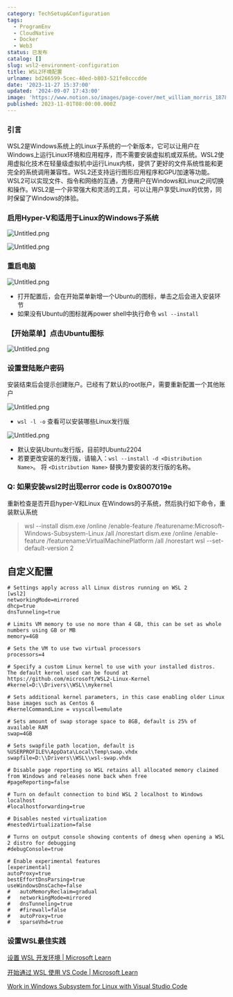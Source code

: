 ```yaml
---
category: TechSetup&Configuration
tags:
  - ProgramEnv
  - CloudNative
  - Docker
  - Web3
status: 已发布
catalog: []
slug: wsl2-environment-configuration
title: WSL2环境配置
urlname: bd266599-5cec-40ed-b803-521fe8cccdde
date: '2023-11-27 15:37:00'
updated: '2024-09-07 17:43:00'
image: 'https://www.notion.so/images/page-cover/met_william_morris_1878.jpg'
published: 2023-11-01T08:00:00.000Z
---
```


### 引言


WSL2是Windows系统上的Linux子系统的一个新版本，它可以让用户在Windows上运行Linux环境和应用程序，而不需要安装虚拟机或双系统。WSL2使用虚拟化技术在轻量级虚拟机中运行Linux内核，提供了更好的文件系统性能和更完全的系统调用兼容性。WSL2还支持运行图形应用程序和GPU加速等功能。WSL2可以实现文件、指令和网络的互通，方便用户在Windows和Linux之间切换和操作。WSL2是一个非常强大和灵活的工具，可以让用户享受Linux的优势，同时保留了Windows的体验。


### 启用Hyper-V和适用于Linux的Windows子系统


![Untitled.png](https://prod-files-secure.s3.us-west-2.amazonaws.com/5d24fe63-e567-4804-86f9-9fdc62e13082/62efe4d1-37d6-4606-a7b8-34dcd63ff38a/Untitled.png?X-Amz-Algorithm=AWS4-HMAC-SHA256&X-Amz-Content-Sha256=UNSIGNED-PAYLOAD&X-Amz-Credential=ASIAZI2LB466XYNOV3G5%2F20250217%2Fus-west-2%2Fs3%2Faws4_request&X-Amz-Date=20250217T053906Z&X-Amz-Expires=3600&X-Amz-Security-Token=IQoJb3JpZ2luX2VjEEYaCXVzLXdlc3QtMiJGMEQCIDVV80445RKRcPsE4QRHQ4YEnyKRyIj6kTfXuRxLhEjoAiBGxbJn%2FYUiTvRcemQGFftHXJ2CAFK7oVDX0ZAgfX3FNSr%2FAwhvEAAaDDYzNzQyMzE4MzgwNSIMN6LOgdV5fFIXoyWvKtwDExtmezRA3XD4si%2FgaM9DHCukvHNdKfah4Dzmrqd2NSjpDaHIxaQu2aeMXkTDyIr%2Bwy1NhHBwmZzJRm4IsL%2FKO6QvL6jVP9p1lTW3vQafUdv8H8UuRWK%2BTKi3%2BM1jCs%2FYaAEU8EIaZ%2FxuXepjYRljHj7PVrYETvAKU6yVKdnQLUUorigTwoYcizsquu03VzFz0lEGNX4NcogmWI7bD54tS5MdGckAMQ4vVLhvS2b5MnA%2F1UWWUNYiTtNMmTXV%2FwQoQiilC2BkGFZ3CgGSDqdBygplVYpueJFeGKSo3Y6y7eIMHV8nv0MuvwhfpE%2F83UftYtAizOl%2B7rA0QN4ZwscDRoTjGuYiC9CU7b6UCLcUeO0Tx9YuQv%2F1kKHdoTDXaJpXDxXTtDJDK32O%2Fpx35w4mEFAH8utobuv%2BBEVDGO6r9ezWyJzUJZj2%2FQFzrksNg6bnf8dzwDL7kjPKubkYLrs6dvGaw%2F06NJznfTCr4GUv5eFQdP%2F0oD8xVYC76Bj15culRRz8bLsHc%2BkTPwBwBXRwJE2oDBMBXc5OdgX%2B3eDbvU%2FhVrvAuZHTPlko4%2FbZWqOz%2FFcpMSD12YvtixiR%2BoCsxWDBLzEwWy105AuIFtVOgAkLOrllK4cncFnEst0w35LLvQY6pgG0slh6seBmtfN%2BM1N4X%2Bnp1waAI9u71oFXrzlN4L5Xox3UT8pICY75owE0XBq7fY4dWIjrcYKKVysntzNuMUvcy6qZo2IHz8xDhzNPK6C5yM4n0arHMkqlYCgXfiFB6iK1H2%2BNPGVfv5GPXaSrVVJMPkx1JYjyOHEM383V0VA0EQAvKlaPyWy0VB%2FelFGqAQTYV%2BhSxT6f32VsW%2FVUnyl%2FcKPX07Cf&X-Amz-Signature=c6284e3d0375495f82a2dbb5ec2fc7091078480be6ee1cf2f3c1ef8c0fb74726&X-Amz-SignedHeaders=host&x-id=GetObject)


![Untitled.png](https://prod-files-secure.s3.us-west-2.amazonaws.com/5d24fe63-e567-4804-86f9-9fdc62e13082/74866fe6-9ce5-4055-94c5-4900f6f5ff8b/Untitled.png?X-Amz-Algorithm=AWS4-HMAC-SHA256&X-Amz-Content-Sha256=UNSIGNED-PAYLOAD&X-Amz-Credential=ASIAZI2LB466XYNOV3G5%2F20250217%2Fus-west-2%2Fs3%2Faws4_request&X-Amz-Date=20250217T053906Z&X-Amz-Expires=3600&X-Amz-Security-Token=IQoJb3JpZ2luX2VjEEYaCXVzLXdlc3QtMiJGMEQCIDVV80445RKRcPsE4QRHQ4YEnyKRyIj6kTfXuRxLhEjoAiBGxbJn%2FYUiTvRcemQGFftHXJ2CAFK7oVDX0ZAgfX3FNSr%2FAwhvEAAaDDYzNzQyMzE4MzgwNSIMN6LOgdV5fFIXoyWvKtwDExtmezRA3XD4si%2FgaM9DHCukvHNdKfah4Dzmrqd2NSjpDaHIxaQu2aeMXkTDyIr%2Bwy1NhHBwmZzJRm4IsL%2FKO6QvL6jVP9p1lTW3vQafUdv8H8UuRWK%2BTKi3%2BM1jCs%2FYaAEU8EIaZ%2FxuXepjYRljHj7PVrYETvAKU6yVKdnQLUUorigTwoYcizsquu03VzFz0lEGNX4NcogmWI7bD54tS5MdGckAMQ4vVLhvS2b5MnA%2F1UWWUNYiTtNMmTXV%2FwQoQiilC2BkGFZ3CgGSDqdBygplVYpueJFeGKSo3Y6y7eIMHV8nv0MuvwhfpE%2F83UftYtAizOl%2B7rA0QN4ZwscDRoTjGuYiC9CU7b6UCLcUeO0Tx9YuQv%2F1kKHdoTDXaJpXDxXTtDJDK32O%2Fpx35w4mEFAH8utobuv%2BBEVDGO6r9ezWyJzUJZj2%2FQFzrksNg6bnf8dzwDL7kjPKubkYLrs6dvGaw%2F06NJznfTCr4GUv5eFQdP%2F0oD8xVYC76Bj15culRRz8bLsHc%2BkTPwBwBXRwJE2oDBMBXc5OdgX%2B3eDbvU%2FhVrvAuZHTPlko4%2FbZWqOz%2FFcpMSD12YvtixiR%2BoCsxWDBLzEwWy105AuIFtVOgAkLOrllK4cncFnEst0w35LLvQY6pgG0slh6seBmtfN%2BM1N4X%2Bnp1waAI9u71oFXrzlN4L5Xox3UT8pICY75owE0XBq7fY4dWIjrcYKKVysntzNuMUvcy6qZo2IHz8xDhzNPK6C5yM4n0arHMkqlYCgXfiFB6iK1H2%2BNPGVfv5GPXaSrVVJMPkx1JYjyOHEM383V0VA0EQAvKlaPyWy0VB%2FelFGqAQTYV%2BhSxT6f32VsW%2FVUnyl%2FcKPX07Cf&X-Amz-Signature=332a75b793687a8c4350c9808b0817b0ddf999c29be0d0d3de8c5a4783670509&X-Amz-SignedHeaders=host&x-id=GetObject)


### 重启电脑


![Untitled.png](https://prod-files-secure.s3.us-west-2.amazonaws.com/5d24fe63-e567-4804-86f9-9fdc62e13082/ed8ca255-2fda-4c1b-9b1a-f1896300e8e7/Untitled.png?X-Amz-Algorithm=AWS4-HMAC-SHA256&X-Amz-Content-Sha256=UNSIGNED-PAYLOAD&X-Amz-Credential=ASIAZI2LB466XYNOV3G5%2F20250217%2Fus-west-2%2Fs3%2Faws4_request&X-Amz-Date=20250217T053906Z&X-Amz-Expires=3600&X-Amz-Security-Token=IQoJb3JpZ2luX2VjEEYaCXVzLXdlc3QtMiJGMEQCIDVV80445RKRcPsE4QRHQ4YEnyKRyIj6kTfXuRxLhEjoAiBGxbJn%2FYUiTvRcemQGFftHXJ2CAFK7oVDX0ZAgfX3FNSr%2FAwhvEAAaDDYzNzQyMzE4MzgwNSIMN6LOgdV5fFIXoyWvKtwDExtmezRA3XD4si%2FgaM9DHCukvHNdKfah4Dzmrqd2NSjpDaHIxaQu2aeMXkTDyIr%2Bwy1NhHBwmZzJRm4IsL%2FKO6QvL6jVP9p1lTW3vQafUdv8H8UuRWK%2BTKi3%2BM1jCs%2FYaAEU8EIaZ%2FxuXepjYRljHj7PVrYETvAKU6yVKdnQLUUorigTwoYcizsquu03VzFz0lEGNX4NcogmWI7bD54tS5MdGckAMQ4vVLhvS2b5MnA%2F1UWWUNYiTtNMmTXV%2FwQoQiilC2BkGFZ3CgGSDqdBygplVYpueJFeGKSo3Y6y7eIMHV8nv0MuvwhfpE%2F83UftYtAizOl%2B7rA0QN4ZwscDRoTjGuYiC9CU7b6UCLcUeO0Tx9YuQv%2F1kKHdoTDXaJpXDxXTtDJDK32O%2Fpx35w4mEFAH8utobuv%2BBEVDGO6r9ezWyJzUJZj2%2FQFzrksNg6bnf8dzwDL7kjPKubkYLrs6dvGaw%2F06NJznfTCr4GUv5eFQdP%2F0oD8xVYC76Bj15culRRz8bLsHc%2BkTPwBwBXRwJE2oDBMBXc5OdgX%2B3eDbvU%2FhVrvAuZHTPlko4%2FbZWqOz%2FFcpMSD12YvtixiR%2BoCsxWDBLzEwWy105AuIFtVOgAkLOrllK4cncFnEst0w35LLvQY6pgG0slh6seBmtfN%2BM1N4X%2Bnp1waAI9u71oFXrzlN4L5Xox3UT8pICY75owE0XBq7fY4dWIjrcYKKVysntzNuMUvcy6qZo2IHz8xDhzNPK6C5yM4n0arHMkqlYCgXfiFB6iK1H2%2BNPGVfv5GPXaSrVVJMPkx1JYjyOHEM383V0VA0EQAvKlaPyWy0VB%2FelFGqAQTYV%2BhSxT6f32VsW%2FVUnyl%2FcKPX07Cf&X-Amz-Signature=23b764a2264f6daa8238b7b6fa28ce93e01724c3c1340387cfff1a2ae086ddda&X-Amz-SignedHeaders=host&x-id=GetObject)

- 打开配置后，会在开始菜单新增一个Ubuntu的图标，单击之后会进入安装环节
- 如果没有Ubuntu的图标就再power shell中执行命令 `wsl --install`

### 【开始菜单】点击Ubuntu图标


![Untitled.png](https://prod-files-secure.s3.us-west-2.amazonaws.com/5d24fe63-e567-4804-86f9-9fdc62e13082/d7415a12-f453-43fe-a604-a208d85638a3/Untitled.png?X-Amz-Algorithm=AWS4-HMAC-SHA256&X-Amz-Content-Sha256=UNSIGNED-PAYLOAD&X-Amz-Credential=ASIAZI2LB466XYNOV3G5%2F20250217%2Fus-west-2%2Fs3%2Faws4_request&X-Amz-Date=20250217T053906Z&X-Amz-Expires=3600&X-Amz-Security-Token=IQoJb3JpZ2luX2VjEEYaCXVzLXdlc3QtMiJGMEQCIDVV80445RKRcPsE4QRHQ4YEnyKRyIj6kTfXuRxLhEjoAiBGxbJn%2FYUiTvRcemQGFftHXJ2CAFK7oVDX0ZAgfX3FNSr%2FAwhvEAAaDDYzNzQyMzE4MzgwNSIMN6LOgdV5fFIXoyWvKtwDExtmezRA3XD4si%2FgaM9DHCukvHNdKfah4Dzmrqd2NSjpDaHIxaQu2aeMXkTDyIr%2Bwy1NhHBwmZzJRm4IsL%2FKO6QvL6jVP9p1lTW3vQafUdv8H8UuRWK%2BTKi3%2BM1jCs%2FYaAEU8EIaZ%2FxuXepjYRljHj7PVrYETvAKU6yVKdnQLUUorigTwoYcizsquu03VzFz0lEGNX4NcogmWI7bD54tS5MdGckAMQ4vVLhvS2b5MnA%2F1UWWUNYiTtNMmTXV%2FwQoQiilC2BkGFZ3CgGSDqdBygplVYpueJFeGKSo3Y6y7eIMHV8nv0MuvwhfpE%2F83UftYtAizOl%2B7rA0QN4ZwscDRoTjGuYiC9CU7b6UCLcUeO0Tx9YuQv%2F1kKHdoTDXaJpXDxXTtDJDK32O%2Fpx35w4mEFAH8utobuv%2BBEVDGO6r9ezWyJzUJZj2%2FQFzrksNg6bnf8dzwDL7kjPKubkYLrs6dvGaw%2F06NJznfTCr4GUv5eFQdP%2F0oD8xVYC76Bj15culRRz8bLsHc%2BkTPwBwBXRwJE2oDBMBXc5OdgX%2B3eDbvU%2FhVrvAuZHTPlko4%2FbZWqOz%2FFcpMSD12YvtixiR%2BoCsxWDBLzEwWy105AuIFtVOgAkLOrllK4cncFnEst0w35LLvQY6pgG0slh6seBmtfN%2BM1N4X%2Bnp1waAI9u71oFXrzlN4L5Xox3UT8pICY75owE0XBq7fY4dWIjrcYKKVysntzNuMUvcy6qZo2IHz8xDhzNPK6C5yM4n0arHMkqlYCgXfiFB6iK1H2%2BNPGVfv5GPXaSrVVJMPkx1JYjyOHEM383V0VA0EQAvKlaPyWy0VB%2FelFGqAQTYV%2BhSxT6f32VsW%2FVUnyl%2FcKPX07Cf&X-Amz-Signature=13d2ce7a89b9d7fc5039720153feb046bd8f60f6a82f6c05774fa349372bac45&X-Amz-SignedHeaders=host&x-id=GetObject)


### 设置登陆账户密码


安装结束后会提示创建账户。已经有了默认的root账户，需要重新配置一个其他账户


![Untitled.png](https://prod-files-secure.s3.us-west-2.amazonaws.com/5d24fe63-e567-4804-86f9-9fdc62e13082/bb38a6ce-031e-4122-9787-de509d2240bf/Untitled.png?X-Amz-Algorithm=AWS4-HMAC-SHA256&X-Amz-Content-Sha256=UNSIGNED-PAYLOAD&X-Amz-Credential=ASIAZI2LB466XYNOV3G5%2F20250217%2Fus-west-2%2Fs3%2Faws4_request&X-Amz-Date=20250217T053906Z&X-Amz-Expires=3600&X-Amz-Security-Token=IQoJb3JpZ2luX2VjEEYaCXVzLXdlc3QtMiJGMEQCIDVV80445RKRcPsE4QRHQ4YEnyKRyIj6kTfXuRxLhEjoAiBGxbJn%2FYUiTvRcemQGFftHXJ2CAFK7oVDX0ZAgfX3FNSr%2FAwhvEAAaDDYzNzQyMzE4MzgwNSIMN6LOgdV5fFIXoyWvKtwDExtmezRA3XD4si%2FgaM9DHCukvHNdKfah4Dzmrqd2NSjpDaHIxaQu2aeMXkTDyIr%2Bwy1NhHBwmZzJRm4IsL%2FKO6QvL6jVP9p1lTW3vQafUdv8H8UuRWK%2BTKi3%2BM1jCs%2FYaAEU8EIaZ%2FxuXepjYRljHj7PVrYETvAKU6yVKdnQLUUorigTwoYcizsquu03VzFz0lEGNX4NcogmWI7bD54tS5MdGckAMQ4vVLhvS2b5MnA%2F1UWWUNYiTtNMmTXV%2FwQoQiilC2BkGFZ3CgGSDqdBygplVYpueJFeGKSo3Y6y7eIMHV8nv0MuvwhfpE%2F83UftYtAizOl%2B7rA0QN4ZwscDRoTjGuYiC9CU7b6UCLcUeO0Tx9YuQv%2F1kKHdoTDXaJpXDxXTtDJDK32O%2Fpx35w4mEFAH8utobuv%2BBEVDGO6r9ezWyJzUJZj2%2FQFzrksNg6bnf8dzwDL7kjPKubkYLrs6dvGaw%2F06NJznfTCr4GUv5eFQdP%2F0oD8xVYC76Bj15culRRz8bLsHc%2BkTPwBwBXRwJE2oDBMBXc5OdgX%2B3eDbvU%2FhVrvAuZHTPlko4%2FbZWqOz%2FFcpMSD12YvtixiR%2BoCsxWDBLzEwWy105AuIFtVOgAkLOrllK4cncFnEst0w35LLvQY6pgG0slh6seBmtfN%2BM1N4X%2Bnp1waAI9u71oFXrzlN4L5Xox3UT8pICY75owE0XBq7fY4dWIjrcYKKVysntzNuMUvcy6qZo2IHz8xDhzNPK6C5yM4n0arHMkqlYCgXfiFB6iK1H2%2BNPGVfv5GPXaSrVVJMPkx1JYjyOHEM383V0VA0EQAvKlaPyWy0VB%2FelFGqAQTYV%2BhSxT6f32VsW%2FVUnyl%2FcKPX07Cf&X-Amz-Signature=f02278fe97be33f5ddcbabc50b2fd7b5692a0781317bbca78bbf60020367c8d4&X-Amz-SignedHeaders=host&x-id=GetObject)

- `wsl -l -o` 查看可以安装哪些Linux发行版

![Untitled.png](https://prod-files-secure.s3.us-west-2.amazonaws.com/5d24fe63-e567-4804-86f9-9fdc62e13082/4b4e5e2f-4e13-4651-8884-559a62c38137/Untitled.png?X-Amz-Algorithm=AWS4-HMAC-SHA256&X-Amz-Content-Sha256=UNSIGNED-PAYLOAD&X-Amz-Credential=ASIAZI2LB466XYNOV3G5%2F20250217%2Fus-west-2%2Fs3%2Faws4_request&X-Amz-Date=20250217T053906Z&X-Amz-Expires=3600&X-Amz-Security-Token=IQoJb3JpZ2luX2VjEEYaCXVzLXdlc3QtMiJGMEQCIDVV80445RKRcPsE4QRHQ4YEnyKRyIj6kTfXuRxLhEjoAiBGxbJn%2FYUiTvRcemQGFftHXJ2CAFK7oVDX0ZAgfX3FNSr%2FAwhvEAAaDDYzNzQyMzE4MzgwNSIMN6LOgdV5fFIXoyWvKtwDExtmezRA3XD4si%2FgaM9DHCukvHNdKfah4Dzmrqd2NSjpDaHIxaQu2aeMXkTDyIr%2Bwy1NhHBwmZzJRm4IsL%2FKO6QvL6jVP9p1lTW3vQafUdv8H8UuRWK%2BTKi3%2BM1jCs%2FYaAEU8EIaZ%2FxuXepjYRljHj7PVrYETvAKU6yVKdnQLUUorigTwoYcizsquu03VzFz0lEGNX4NcogmWI7bD54tS5MdGckAMQ4vVLhvS2b5MnA%2F1UWWUNYiTtNMmTXV%2FwQoQiilC2BkGFZ3CgGSDqdBygplVYpueJFeGKSo3Y6y7eIMHV8nv0MuvwhfpE%2F83UftYtAizOl%2B7rA0QN4ZwscDRoTjGuYiC9CU7b6UCLcUeO0Tx9YuQv%2F1kKHdoTDXaJpXDxXTtDJDK32O%2Fpx35w4mEFAH8utobuv%2BBEVDGO6r9ezWyJzUJZj2%2FQFzrksNg6bnf8dzwDL7kjPKubkYLrs6dvGaw%2F06NJznfTCr4GUv5eFQdP%2F0oD8xVYC76Bj15culRRz8bLsHc%2BkTPwBwBXRwJE2oDBMBXc5OdgX%2B3eDbvU%2FhVrvAuZHTPlko4%2FbZWqOz%2FFcpMSD12YvtixiR%2BoCsxWDBLzEwWy105AuIFtVOgAkLOrllK4cncFnEst0w35LLvQY6pgG0slh6seBmtfN%2BM1N4X%2Bnp1waAI9u71oFXrzlN4L5Xox3UT8pICY75owE0XBq7fY4dWIjrcYKKVysntzNuMUvcy6qZo2IHz8xDhzNPK6C5yM4n0arHMkqlYCgXfiFB6iK1H2%2BNPGVfv5GPXaSrVVJMPkx1JYjyOHEM383V0VA0EQAvKlaPyWy0VB%2FelFGqAQTYV%2BhSxT6f32VsW%2FVUnyl%2FcKPX07Cf&X-Amz-Signature=beb94ac94708c11fd49bebeb5a8f558955c2c4028f41d9ddc073c53e3014eb5b&X-Amz-SignedHeaders=host&x-id=GetObject)

- 默认安装Ubuntu发行版，目前时Ubuntu2204
- 若要更改安装的发行版，请输入：`wsl --install -d <Distribution Name>`。 将 `<Distribution Name>` 替换为要安装的发行版的名称。

### Q: 如果安装wsl2时出现error code is 0x8007019e


重新检查是否开启hyper-V和Linux 在Windows的子系统，然后执行如下命令，重装默认系统

> wsl --install
> dism.exe /online /enable-feature /featurename:Microsoft-Windows-Subsystem-Linux /all /norestart
> dism.exe /online /enable-feature /featurename:VirtualMachinePlatform /all /norestart
> wsl --set-default-version 2

## 自定义配置


```shell
# Settings apply across all Linux distros running on WSL 2
[wsl2]
networkingMode=mirrored
dhcp=true
dnsTunneling=true

# Limits VM memory to use no more than 4 GB, this can be set as whole numbers using GB or MB
memory=4GB 

# Sets the VM to use two virtual processors
processors=4

# Specify a custom Linux kernel to use with your installed distros. The default kernel used can be found at https://github.com/microsoft/WSL2-Linux-Kernel
#kernel=D:\\Drivers\\WSL\\mykernel

# Sets additional kernel parameters, in this case enabling older Linux base images such as Centos 6
#kernelCommandLine = vsyscall=emulate

# Sets amount of swap storage space to 8GB, default is 25% of available RAM
swap=4GB

# Sets swapfile path location, default is %USERPROFILE%\AppData\Local\Temp\swap.vhdx
swapfile=D:\\Drivers\\WSL\\wsl-swap.vhdx

# Disable page reporting so WSL retains all allocated memory claimed from Windows and releases none back when free
#pageReporting=false

# Turn on default connection to bind WSL 2 localhost to Windows localhost
#localhostforwarding=true

# Disables nested virtualization
#nestedVirtualization=false

# Turns on output console showing contents of dmesg when opening a WSL 2 distro for debugging
#debugConsole=true

# Enable experimental features
[experimental]
autoProxy=true
bestEffortDnsParsing=true
useWindowsDnsCache=false
#   autoMemoryReclaim=gradual
#   networkingMode=mirrored
#   dnsTunneling=true
#   #firewall=false
#   autoProxy=true
#   sparseVhd=true
```


### 设置WSL最佳实践


[设置 WSL 开发环境 | Microsoft Learn](https://learn.microsoft.com/zh-cn/windows/wsl/setup/environment#set-up-your-linux-username-and-password)


[开始通过 WSL 使用 VS Code | Microsoft Learn](https://learn.microsoft.com/zh-cn/windows/wsl/tutorials/wsl-vscode)


[Work in Windows Subsystem for Linux with Visual Studio Code](https://code.visualstudio.com/docs/remote/wsl-tutorial)

